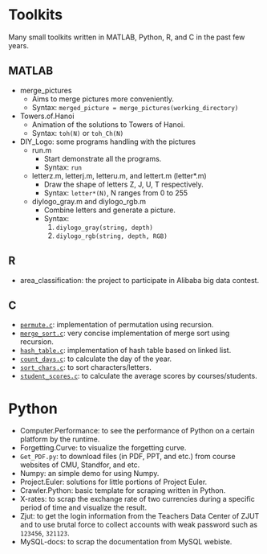 # Toolkits

Many small toolkits written in MATLAB, Python, R, and C in the past few years.

## MATLAB

* merge_pictures
    - Aims to merge pictures more conveniently.
    - Syntax: `merged_picture = merge_pictures(working_directory)`
* Towers.of.Hanoi
    - Animation of the solutions to Towers of Hanoi.
    - Syntax: `toh(N)` or `toh_Ch(N)`
* DIY_Logo: some programs handling with the pictures
    - run.m
        + Start demonstrate all the programs.
        + Syntax: `run`
    - letterz.m, letterj.m, letteru.m, and lettert.m (letter*.m)
        + Draw the shape of letters Z, J, U, T respectively.
        + Syntax: `letter*(N)`, N ranges from 0 to 255
    - diylogo_gray.m and diylogo_rgb.m
        + Combine letters and generate a picture.
        + Syntax: 
            1. `diylogo_gray(string, depth)`
            2. `diylogo_rgb(string, depth, RGB)`

## R

* area_classification: the project to participate in Alibaba big data contest.

## C

* [`permute.c`](https://github.com/jinlibao/toolkits/blob/master/C/permute.c): implementation of permutation using recursion.
* [`merge_sort.c`](https://github.com/jinlibao/toolkits/blob/master/C/merge_sort.c): very concise implementation of merge sort using recursion.
* [`hash_table.c`](https://github.com/jinlibao/toolkits/blob/master/C/hash_table.c): implementation of hash table based on linked list.
* [`count_days.c`](https://github.com/jinlibao/toolkits/blob/master/C/count_days.c): to calculate the day of the year.
* [`sort_chars.c`](https://github.com/jinlibao/toolkits/blob/master/C/sort_chars.c): to sort characters/letters.
* [`student_scores.c`](https://github.com/jinlibao/toolkits/blob/master/C/stduent_scores.c): to calculate the average scores by courses/students.

# Python

* Computer.Performance: to see the performance of Python on a certain platform by the runtime.
* Forgetting.Curve: to visualize the forgetting curve.
* `Get_PDF.py`: to download files (in PDF, PPT, and etc.) from course websites of CMU, Standfor, and etc.
* Numpy: an simple demo for using Numpy.
* Project.Euler: solutions for little portions of Project Euler.
* Crawler.Python: basic template for scraping written in Python.
* X-rates: to scrap the exchange rate of two currencies during a specific period of time and visualize the result.
* Zjut: to get the login information from the Teachers Data Center of ZJUT and to use brutal force to collect accounts with weak password such as `123456`, `321123`.
* MySQL-docs: to scrap the documentation from MySQL webiste.
